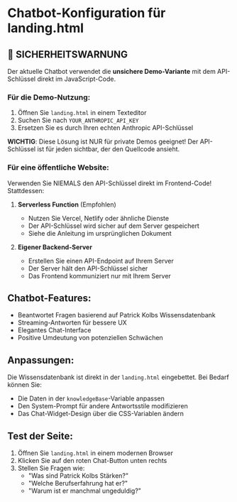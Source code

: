 # Chatbot-Konfiguration für landing.html

## 🚨 SICHERHEITSWARNUNG

Der aktuelle Chatbot verwendet die **unsichere Demo-Variante** mit dem API-Schlüssel direkt im JavaScript-Code.

### Für die Demo-Nutzung:

1. Öffnen Sie `landing.html` in einem Texteditor
2. Suchen Sie nach `YOUR_ANTHROPIC_API_KEY` 
3. Ersetzen Sie es durch Ihren echten Anthropic API-Schlüssel

**WICHTIG**: Diese Lösung ist NUR für private Demos geeignet! Der API-Schlüssel ist für jeden sichtbar, der den Quellcode ansieht.

### Für eine öffentliche Website:

Verwenden Sie NIEMALS den API-Schlüssel direkt im Frontend-Code! Stattdessen:

1. **Serverless Function** (Empfohlen)
   - Nutzen Sie Vercel, Netlify oder ähnliche Dienste
   - Der API-Schlüssel wird sicher auf dem Server gespeichert
   - Siehe die Anleitung im ursprünglichen Dokument

2. **Eigener Backend-Server**
   - Erstellen Sie einen API-Endpoint auf Ihrem Server
   - Der Server hält den API-Schlüssel sicher
   - Das Frontend kommuniziert nur mit Ihrem Server

## Chatbot-Features:

- Beantwortet Fragen basierend auf Patrick Kolbs Wissensdatenbank
- Streaming-Antworten für bessere UX
- Elegantes Chat-Interface
- Positive Umdeutung von potenziellen Schwächen

## Anpassungen:

Die Wissensdatenbank ist direkt in der `landing.html` eingebettet. Bei Bedarf können Sie:
- Die Daten in der `knowledgeBase`-Variable anpassen
- Den System-Prompt für andere Antwortsstile modifizieren
- Das Chat-Widget-Design über die CSS-Variablen ändern

## Test der Seite:

1. Öffnen Sie `landing.html` in einem modernen Browser
2. Klicken Sie auf den roten Chat-Button unten rechts
3. Stellen Sie Fragen wie:
   - "Was sind Patrick Kolbs Stärken?"
   - "Welche Berufserfahrung hat er?"
   - "Warum ist er manchmal ungeduldig?"
